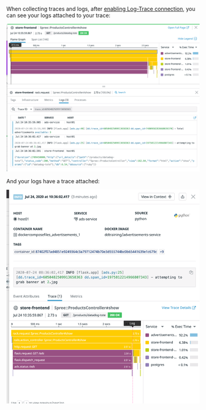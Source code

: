 When collecting traces and logs, after [enabling Log-Trace connection](https://docs.datadoghq.com/tracing/connect_logs_and_traces/), you can see your logs attached to your trace:

![trace-with-logs](https://raw.githubusercontent.com/l0k0ms/workshops/master/log-workshop-4/images/trace-with-logs.png)

And your logs have a trace attached:

![log-with-trace](https://raw.githubusercontent.com/l0k0ms/workshops/master/log-workshop-4/images/log-with-trace.png)
